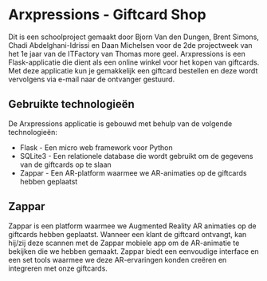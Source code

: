 # Arxpressions - Giftcard Shop

Dit is een schoolproject gemaakt door Bjorn Van den Dungen, Brent Simons, Chadi Abdelghani-Idrissi en Daan Michelsen voor de 2de projectweek van het 1e jaar van de ITFactory van Thomas more geel. Arxpressions is een Flask-applicatie die dient als een online winkel voor het kopen van giftcards. Met deze applicatie kun je gemakkelijk een giftcard bestellen en deze wordt vervolgens via e-mail naar de ontvanger gestuurd.

## Gebruikte technologieën

De Arxpressions applicatie is gebouwd met behulp van de volgende technologieën:

- Flask - Een micro web framework voor Python
- SQLite3 - Een relationele database die wordt gebruikt om de gegevens van de giftcards op te slaan
- Zappar - Een AR-platform waarmee we AR-animaties op de giftcards hebben geplaatst

## Zappar

Zappar is een platform waarmee we Augmented Reality AR animaties op de giftcards hebben geplaatst. Wanneer een klant de giftcard ontvangt, kan hij/zij deze scannen met de Zappar mobiele app om de AR-animatie te bekijken die we hebben gemaakt. Zappar biedt een eenvoudige interface en een set tools waarmee we deze AR-ervaringen konden creëren en integreren met onze giftcards.